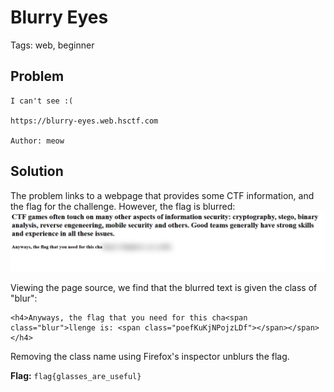 # Blurry Eyes
Tags: web, beginner

## Problem
```
I can't see :(

https://blurry-eyes.web.hsctf.com

Author: meow
```

## Solution
The problem links to a webpage that provides some CTF information, and the flag for the challenge. However, the flag is blurred:
![Image of blurred flag on webpage](files/blurred.png)

Viewing the page source, we find that the blurred text is given the class of "blur":
```
<h4>Anyways, the flag that you need for this cha<span class="blur">llenge is: <span class="poefKuKjNPojzLDf"></span></span></h4>
```

Removing the class name using Firefox's inspector unblurs the flag.

**Flag:** ```flag{glasses_are_useful}```